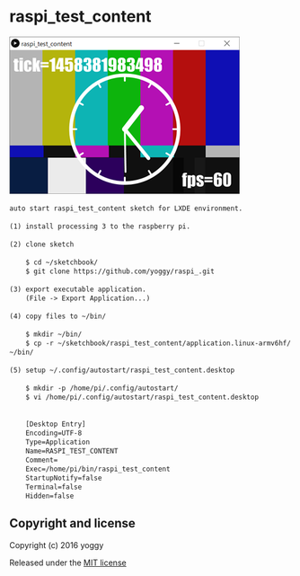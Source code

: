 raspi_test_content
====

![img01.png](img01.png)

    auto start raspi_test_content sketch for LXDE environment.
    
    (1) install processing 3 to the raspberry pi.
    
    (2) clone sketch
        
        $ cd ~/sketchbook/
        $ git clone https://github.com/yoggy/raspi_.git
        
    (3) export executable application.
        (File -> Export Application...)
    
    (4) copy files to ~/bin/
    
        $ mkdir ~/bin/
        $ cp -r ~/sketchbook/raspi_test_content/application.linux-armv6hf/ ~/bin/
    
    (5) setup ~/.config/autostart/raspi_test_content.desktop
        
        $ mkdir -p /home/pi/.config/autostart/
        $ vi /home/pi/.config/autostart/raspi_test_content.desktop
        
        
        [Desktop Entry]
        Encoding=UTF-8
        Type=Application
        Name=RASPI_TEST_CONTENT
        Comment=
        Exec=/home/pi/bin/raspi_test_content
        StartupNotify=false
        Terminal=false
        Hidden=false

Copyright and license
----
Copyright (c) 2016 yoggy

Released under the [MIT license](LICENSE.txt)
